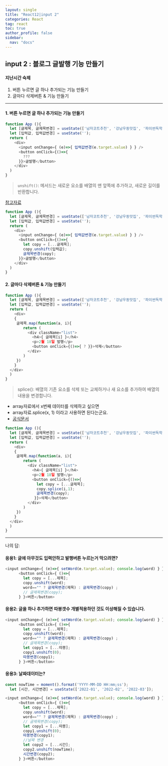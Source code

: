 ```yaml
---
layout: single
title: "React12|input 2"
categories: React
tag: react
toc: true
author_profile: false
sidebar:
  nav: "docs"
---
```

## input 2 : 블로그 글발행 기능 만들기


#### 지난시간 숙제
1. 버튼 누르면 글 하나 추가되는 기능 만들기
2. 글마다 삭제버튼 & 기능 만들기


--- 



#### 1. 버튼 누르면 글 하나 추가되는 기능 만들기

```js
function App (){
  let [글제목, 글제목변경] = useState(['남자코트추천', '강남우동맛집', '파이썬독학']);
  let [입력값, 입력값변경] = useState('');
  return (
    <div>
      <input onChange={ (e)=>{ 입력값변경(e.target.value) } } />
      <button onClick={()=>{ 
        ???
      }}>글발행</button>
    </div>
  )
}
```

> `unshift()`: 메서드는 새로운 요소를 배열의 맨 앞쪽에 추가하고, 새로운 길이를 반환합니다.


[참고자료](https://developer.mozilla.org/ko/docs/Web/JavaScript/Reference/Global_Objects/Array/unshift)


```js
function App (){
  let [글제목, 글제목변경] = useState(['남자코트추천', '강남우동맛집', '파이썬독학']);
  let [입력값, 입력값변경] = useState('');
  return (
    <div>
      <input onChange={ (e)=>{ 입력값변경(e.target.value) } } />
      <button onClick={()=>{ 
        let copy = [...글제목];
        copy.unshift(입력값);
        글제목변경(copy);
      }}>글발행</button>
    </div>
  )
}
```


#### 2. 글마다 삭제버튼 & 기능 만들기


```js
function App (){
  let [글제목, 글제목변경] = useState(['남자코트추천', '강남우동맛집', '파이썬독학']);
  let [입력값, 입력값변경] = useState('');
  return ( 
    <div>
    { 
     글제목.map(function(a, i){
        return (
          <div className="list">
            <h4>{ 글제목[i] }</h4>
            <p>2월 18일 발행</p>
            <button onClick={()=>{ ? }}>삭제</button>
          </div> 
        )
     }) 
    }  
  </div>
  )
}
```


> splice(): 배열의 기존 요소를 삭제 또는 교체하거나 새 요소를 추가하여 배열의 내용을 변경합니다.

- array자료에서 x번째 데이터를 삭제하고 싶으면
- array자료.splice(x, 1) 이라고 사용하면 된다는군요. 
- [공식문서](https://developer.mozilla.org/ko/docs/Web/JavaScript/Reference/Global_Objects/Array/splice)

```js
function App (){
  let [글제목, 글제목변경] = useState(['남자코트추천', '강남우동맛집', '파이썬독학']);
  let [입력값, 입력값변경] = useState('');
  return ( 
    <div>
    { 
     글제목.map(function(a, i){
        return (
          <div className="list">
            <h4>{ 글제목[i] }</h4>
            <p>2월 18일 발행</p>
            <button onClick={()=>{ 
              let copy = [...글제목];
              copy.splice(i,1);
              글제목변경(copy);
             }}>삭제</button>
          </div> 
        )
     }) 
    }  
  </div>
  )
}
```

--- 
나의 답:


#### 응용1: 글에 아무것도 입력안하고 발행버튼 누르는거 막으려면? 


```js
<input onChange={ (e)=>{ setWord(e.target.value); console.log(word) } }/>
      <button onClick={ ()=>{
        let copy = [...제목];
        copy.unshift(word);
        word=="" ? 글제목변경(제목) : 글제목변경(copy) ;
        // 글제목변경(copy);
      } }>버튼</button>
```


#### 응용2: 글을 하나 추가하면 따봉갯수 개별적용하던 것도 이상해질 수 있습니다. 


```js
<input onChange={ (e)=>{ setWord(e.target.value); console.log(word) } }/>
      <button onClick={ ()=>{
        let copy = [...제목];
        copy.unshift(word);
        word=="" ? 글제목변경(제목) : 글제목변경(copy) ;
        // 글제목변경(copy);
        let copy1 = [...따봉];
        copy1.unshift(0);
        따봉변경(copy1);
      } }>버튼</button>
```


#### 응용3: 날짜데이터는?


```js
const nowTime = moment().format('YYYY-MM-DD HH:mm;ss');
  let [시간, 시간변경] = useState(['2022-01', '2022-02', '2022-03']);
```

```js
<input onChange={ (e)=>{ setWord(e.target.value); console.log(word) } }/>
      <button onClick={ ()=>{
        let copy = [...제목];
        copy.unshift(word);
        word=="" ? 글제목변경(제목) : 글제목변경(copy) ;
        // 글제목변경(copy);
        let copy1 = [...따봉];
        copy1.unshift(0);
        따봉변경(copy1);
        //날짜 변경
        let copy2 = [...시간];
        copy2.unshift(nowTime);
        시간변경(copy2);
      } }>버튼</button>
```